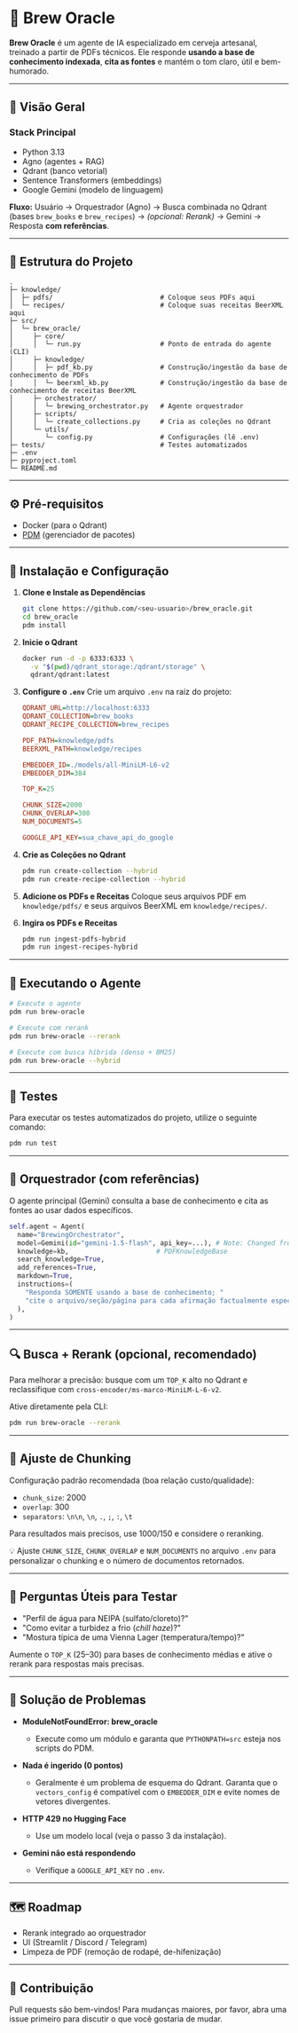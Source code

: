 # 🍺 Brew Oracle

**Brew Oracle** é um agente de IA especializado em cerveja artesanal, treinado a partir de PDFs técnicos.
Ele responde **usando a base de conhecimento indexada**, **cita as fontes** e mantém o tom claro, útil e bem-humorado.

---

## 🔎 Visão Geral

### Stack Principal

- Python 3.13
- Agno (agentes + RAG)
- Qdrant (banco vetorial)
- Sentence Transformers (embeddings)
- Google Gemini (modelo de linguagem)

**Fluxo:** Usuário → Orquestrador (Agno) → Busca combinada no Qdrant (bases `brew_books` e `brew_recipes`) → *(opcional: Rerank)* → Gemini → Resposta **com referências**.

---

## 📁 Estrutura do Projeto

```
.
├─ knowledge/
│  ├─ pdfs/                           # Coloque seus PDFs aqui
│  └─ recipes/                        # Coloque suas receitas BeerXML aqui
├─ src/
│  └─ brew_oracle/
│     ├─ core/
│     │  └─ run.py                    # Ponto de entrada do agente (CLI)
│     ├─ knowledge/
│     │  ├─ pdf_kb.py                 # Construção/ingestão da base de conhecimento de PDFs
│     │  └─ beerxml_kb.py             # Construção/ingestão da base de conhecimento de receitas BeerXML
│     ├─ orchestrator/
│     │  └─ brewing_orchestrator.py   # Agente orquestrador
│     ├─ scripts/
│     │  └─ create_collections.py     # Cria as coleções no Qdrant
│     └─ utils/
│        └─ config.py                 # Configurações (lê .env)
├─ tests/                             # Testes automatizados
├─ .env
├─ pyproject.toml
└─ README.md
```

---

## ⚙️ Pré-requisitos

- Docker (para o Qdrant)
- [PDM](https://pdm.fming.dev/) (gerenciador de pacotes)

---

## 🚀 Instalação e Configuração

1. **Clone e Instale as Dependências**
   
   ```bash
   git clone https://github.com/<seu-usuario>/brew_oracle.git
   cd brew_oracle
   pdm install
   ```

2. **Inicie o Qdrant**
   
   ```bash
   docker run -d -p 6333:6333 \
     -v "$(pwd)/qdrant_storage:/qdrant/storage" \
     qdrant/qdrant:latest
   ```

3. **Configure o `.env`**
    Crie um arquivo `.env` na raiz do projeto:
   
   ```ini
   QDRANT_URL=http://localhost:6333
   QDRANT_COLLECTION=brew_books
   QDRANT_RECIPE_COLLECTION=brew_recipes
   
   PDF_PATH=knowledge/pdfs
   BEERXML_PATH=knowledge/recipes
   
   EMBEDDER_ID=./models/all-MiniLM-L6-v2
   EMBEDDER_DIM=384
   
   TOP_K=25
   
   CHUNK_SIZE=2000
   CHUNK_OVERLAP=300
   NUM_DOCUMENTS=5
   
   GOOGLE_API_KEY=sua_chave_api_do_google
   ```

4. **Crie as Coleções no Qdrant**
   
   ```bash
   pdm run create-collection --hybrid
   pdm run create-recipe-collection --hybrid
   ```

5. **Adicione os PDFs e Receitas**
    Coloque seus arquivos PDF em `knowledge/pdfs/` e seus arquivos BeerXML em `knowledge/recipes/`.

6. **Ingira os PDFs e Receitas**
   
   ```bash
   pdm run ingest-pdfs-hybrid
   pdm run ingest-recipes-hybrid
   ```

---

## 🚀 Executando o Agente

```bash
# Execute o agente
pdm run brew-oracle

# Execute com rerank
pdm run brew-oracle --rerank

# Execute com busca híbrida (denso + BM25)
pdm run brew-oracle --hybrid
```

---

## 🧪 Testes

Para executar os testes automatizados do projeto, utilize o seguinte comando:

```bash
pdm run test
```

---

## 🧠 Orquestrador (com referências)

O agente principal (Gemini) consulta a base de conhecimento e cita as fontes ao usar dados específicos.

```python
self.agent = Agent(
  name="BrewingOrchestrator",
  model=Gemini(id="gemini-1.5-flash", api_key=...), # Note: Changed from gemini-2.0-flash to gemini-1.5-flash
  knowledge=kb,                      # PDFKnowledgeBase
  search_knowledge=True,
  add_references=True,
  markdown=True,
  instructions=(
    "Responda SOMENTE usando a base de conhecimento; "
    "cite o arquivo/seção/página para cada afirmação factualmente específica."
  ),
)
```

---

## 🔍 Busca + Rerank (opcional, recomendado)

Para melhorar a precisão: busque com um `TOP_K` alto no Qdrant e reclassifique com `cross-encoder/ms-marco-MiniLM-L-6-v2`.

Ative diretamente pela CLI:

```bash
pdm run brew-oracle --rerank
```

--- 

## 🔧 Ajuste de Chunking

Configuração padrão recomendada (boa relação custo/qualidade):

- `chunk_size`: 2000
- `overlap`: 300
- `separators`: `\n\n`, `\n`, `.`, `;`, `:`, `\t`

Para resultados mais precisos, use 1000/150 e considere o reranking.

💡 Ajuste `CHUNK_SIZE`, `CHUNK_OVERLAP` e `NUM_DOCUMENTS` no arquivo `.env` para personalizar o chunking e o número de documentos retornados.

--- 

## 🧪 Perguntas Úteis para Testar

- "Perfil de água para NEIPA (sulfato/cloreto)?"
- "Como evitar a turbidez a frio (*chill haze*)?"
- "Mostura típica de uma Vienna Lager (temperatura/tempo)?"

Aumente o `TOP_K` (25–30) para bases de conhecimento médias e ative o rerank para respostas mais precisas.

--- 

## 🧯 Solução de Problemas

- **ModuleNotFoundError: brew_oracle**
  
  - Execute como um módulo e garanta que `PYTHONPATH=src` esteja nos scripts do PDM.

- **Nada é ingerido (0 pontos)**
  
  - Geralmente é um problema de esquema do Qdrant. Garanta que o `vectors_config` é compatível com o `EMBEDDER_DIM` e evite nomes de vetores divergentes.

- **HTTP 429 no Hugging Face**
  
  - Use um modelo local (veja o passo 3 da instalação).

- **Gemini não está respondendo**
  
  - Verifique a `GOOGLE_API_KEY` no `.env`.

--- 

## 🗺️ Roadmap

- Rerank integrado ao orquestrador
- UI (Streamlit / Discord / Telegram)
- Limpeza de PDF (remoção de rodapé, de-hifenização)

--- 

## 🤝 Contribuição

Pull requests são bem-vindos! Para mudanças maiores, por favor, abra uma issue primeiro para discutir o que você gostaria de mudar.
